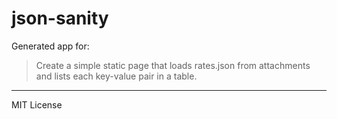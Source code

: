# json-sanity

Generated app for:

> Create a simple static page that loads rates.json from attachments and lists each key-value pair in a table.

---
MIT License